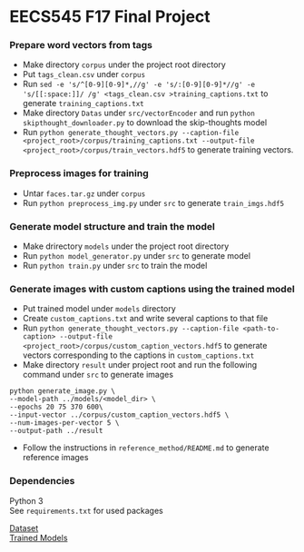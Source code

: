# EECS545 F17 Final Project

### Prepare word vectors from tags
* Make directory `corpus` under the project root directory
* Put `tags_clean.csv` under `corpus`
* Run `sed -e 's/^[0-9][0-9]*,//g' -e 's/:[0-9][0-9]*//g' -e 's/[[:space:]]/ /g' <tags_clean.csv >training_captions.txt` to generate `training_captions.txt`
* Make directory `Datas` under `src/vectorEncoder` and run `python skipthought_downloader.py` to download the skip-thoughts model
* Run `python generate_thought_vectors.py --caption-file <project_root>/corpus/training_captions.txt --output-file <project_root>/corpus/train_vectors.hdf5` to generate training vectors.

### Preprocess images for training
* Untar `faces.tar.gz` under `corpus`
* Run `python preprocess_img.py` under `src` to generate `train_imgs.hdf5`

### Generate model structure and train the model
* Make drirectory `models` under the project root directory
* Run `python model_generator.py` under `src` to generate model
* Run `python train.py` under `src` to train the model

### Generate images with custom captions using the trained model
* Put trained model under `models` directory
* Create `custom_captions.txt` and write several captions to that file
* Run `python generate_thought_vectors.py --caption-file <path-to-caption> --output-file <project_root>/corpus/custom_caption_vectors.hdf5` to generate vectors corresponding to the captions in `custom_captions.txt`
* Make directory `result` under project root and run the following command under `src` to generate images
```
python generate_image.py \
--model-path ../models/<model_dir> \
--epochs 20 75 370 600\
--input-vector ../corpus/custom_caption_vectors.hdf5 \
--num-images-per-vector 5 \
--output-path ../result
```
* Follow the instructions in `reference_method/README.md` to generate reference images

### Dependencies
Python 3  
See `requirements.txt` for used packages

[Dataset](https://drive.google.com/drive/folders/0BwJmB7alR-AvMHEtczZZN0EtdzQ)  
[Trained Models](https://drive.google.com/open?id=1Y5x9bMCg6ao22l-DKtnG6DXlDO0p0az2)